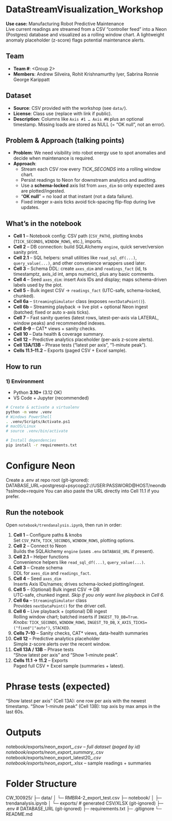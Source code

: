 # DataStreamVisualization_Workshop

**Use case:** Manufacturing Robot Predictive Maintenance  
Live current readings are streamed from a CSV “controller feed” into a Neon (Postgres) database and visualized as a rolling window chart. A lightweight anomaly placeholder (z-score) flags potential maintenance alerts.

## Team
- **Team #**: <Group 2>
- **Members**: Andrew Silveira, Rohit Krishnamurthy Iyer, Sabrina Ronnie George Karippatt

## Dataset
- **Source**: CSV provided with the workshop (see `data/`).
- **License**: Class use (replace with link if public).
- **Description**: Columns like `Axis #1 … Axis #N` plus an optional timestamp. Missing loads are stored as NULL (= “OK null”, not an error).

## Problem & Approach (talking points)
- **Problem**: We need visibility into robot energy use to spot anomalies and decide when maintenance is required.
- **Approach**:
  - Stream each CSV row every *TICK_SECONDS* into a rolling window chart.
  - Persist readings to Neon for downstream analytics and auditing.
  - Use a **schema-locked** axis list from `axes_dim` so only expected axes are plotted/ingested.
  - “**OK null**” = no load at that instant (not a data failure).
  - Fixed integer x-axis ticks avoid tick-spacing flip-flop during live updates.

## What’s in the notebook
- **Cell 1** – Notebook config: CSV path (`CSV_PATH`), plotting knobs (`TICK_SECONDS`, `WINDOW_ROWS`, etc.), imports.
- **Cell 2** – DB connection: build SQLAlchemy `engine`, quick server/version sanity print.
- **Cell 2.1** – SQL helpers: small utilities like `read_sql_df(...)`, `query_value(...)`, and other convenience wrappers used later.
- **Cell 3** – Schema DDL: create `axes_dim` and `readings_fact` (id, ts timestamptz, axis_id int, amps numeric), plus any basic comments.
- **Cell 4** – Seed `axes_dim`: insert Axis IDs and display; maps schema-driven labels used by the plot.
- **Cell 5** – Bulk ingest CSV → `readings_fact` (UTC-safe, schema-locked, chunked).
- **Cell 6a** – `StreamingSimulator` class (exposes `nextDataPoint()`).
- **Cell 6b** – Streaming playback → live plot + optional Neon ingest (batched; fixed or auto x-axis ticks).
- **Cell 7** – Fast sanity queries (latest rows, latest-per-axis via LATERAL, window peaks) and recommended indexes.
- **Cell 8–9** – CAT* views + sanity checks.
- **Cell 10** – Data health & coverage summary.
- **Cell 12** – Predictive analytics placeholder (per-axis z-score alerts).
- **Cell 13A/13B** – Phrase tests (“latest per axis”, “1-minute peak”).
- **Cells 11.1–11.2** – Exports (paged CSV + Excel sample).

## How to run

### 1) Environment
- Python **3.10+** (3.12 OK)
- VS Code + Jupyter (recommended)

```bash
# Create & activate a virtualenv
python -m venv .venv
# Windows PowerShell
. .venv/Scripts/Activate.ps1
# macOS/Linux
# source .venv/bin/activate

# Install dependencies
pip install -r requirements.txt
```

# Configure Neon
Create a .env at repo root (git-ignored):
DATABASE_URL=postgresql+psycopg2://USER:PASSWORD@HOST/neondb?sslmode=require
You can also paste the URL directly into Cell 11.1 if you prefer.

## Run the notebook
Open `notebook/trendanalysis.ipynb`, then run in order:
1. **Cell 1** – Configure paths & knobs  
   Set `CSV_PATH`, `TICK_SECONDS`, `WINDOW_ROWS`, plotting options.
2. **Cell 2** – Connect to Neon  
   Builds the SQLAlchemy `engine` (uses `.env` `DATABASE_URL` if present).
3. **Cell 2.1** – Helper functions  
   Convenience helpers like `read_sql_df(...)`, `query_value(...)`.
4. **Cell 3** – Create schema  
   DDL for `axes_dim` and `readings_fact`.
5. **Cell 4** – Seed `axes_dim`  
   Inserts Axis IDs/names; drives schema-locked plotting/ingest.
6. **Cell 5** – (Optional) Bulk ingest CSV → DB  
   UTC-safe, chunked ingest. *Skip if you only want live playback in Cell 6.*
7. **Cell 6a** – `StreamingSimulator` class  
   Provides `nextDataPoint()` for the driver cell.
8. **Cell 6** – Live playback + (optional) DB ingest  
   Rolling window chart; batched inserts if `INGEST_TO_DB=True`.  
   *Knobs:* `TICK_SECONDS`, `WINDOW_ROWS`, `INGEST_TO_DB`, `X_AXIS_TICKS=("fixed"|"auto")`, `STACKED`.
9. **Cells 7–10** – Sanity checks, CAT* views, data-health summaries
10. **Cell 12** – Predictive analytics placeholder  
    Simple z-score alerts over the recent window.
11. **Cell 13A / 13B** – Phrase tests  
    “Show latest per axis” and “Show 1-minute peak”.
12. **Cells 11.1 → 11.2** – Exports  
    Paged full CSV + Excel sample (summaries + latest).

# Phrase tests (expected)
“Show latest per axis” (Cell 13A): one row per axis with the newest timestamp.
“Show 1-minute peak” (Cell 13B): top axis by max amps in the last 60s.

# Outputs
  notebook/exports/neon_export_*.csv – full dataset (paged by id)
  notebook/exports/neon_export_summary_*.csv
  notebook/exports/neon_export_latest20_*.csv
  notebook/exports/neon_export_*.xlsx – sample readings + summaries

# Folder Structure
CW_100925/
├─ data/
│  └─ RMBR4-2_export_test.csv
├─ notebook/
│  ├─ trendanalysis.ipynb
│  └─ exports/                 # generated CSV/XLSX (git-ignored)
├─ .env                        # DATABASE_URL (git-ignored)
├─ requirements.txt
├─ .gitignore
└─ README.md
